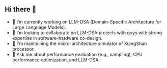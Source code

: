 ## Hi there 👋

<!--
**shinezyy/shinezyy** is a ✨ _special_ ✨ repository because its `README.md` (this file) appears on your GitHub profile.

Here are some ideas to get you started:
-->

- 🔭 I’m currently working on LLM-DSA (Domain-Specific Architecture for Large Language Models).
- 👯 I’m looking to collaborate on LLM-DSA projects with guys with strong expertise in software-hardware co-design.
- 🌱 I'm maintaining the micro-architecture simulator of XiangShan processor.
- 💬 Ask me about performance evaluation (e.g., sampling), CPU performance optimization, and LLM-DSA.
